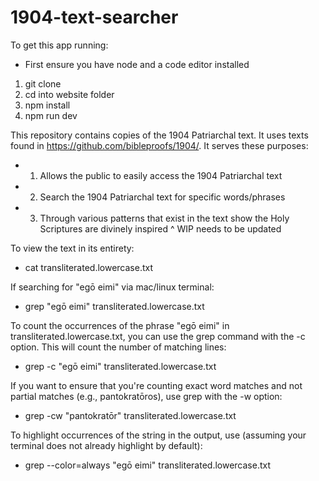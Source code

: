 # 1904-text-searcher

To get this app running:
- First ensure you have node and a code editor installed
1) git clone
2) cd into website folder
3) npm install
4) npm run dev

This repository contains copies of the 1904 Patriarchal text. It uses texts found in https://github.com/bibleproofs/1904/.
It serves these purposes:
- 1) Allows the public to easily access the 1904 Patriarchal text
- 2) Search the 1904 Patriarchal text for specific words/phrases
- 3) Through various patterns that exist in the text show the Holy Scriptures are divinely inspired
     ^ WIP needs to be updated

To view the text in its entirety:
- cat transliterated.lowercase.txt

If searching for "egō eimi" via mac/linux terminal:
- grep "egō eimi" transliterated.lowercase.txt

To count the occurrences of the phrase "egō eimi" in transliterated.lowercase.txt, you can use the grep command with the -c option. This will count the number of matching lines:
- grep -c "egō eimi" transliterated.lowercase.txt

If you want to ensure that you're counting exact word matches and not partial matches (e.g., pantokratōros), use grep with the -w option:
- grep -cw "pantokratōr" transliterated.lowercase.txt

To highlight occurrences of the string in the output, use (assuming your terminal does not already highlight by default):
- grep --color=always "egō eimi" transliterated.lowercase.txt
